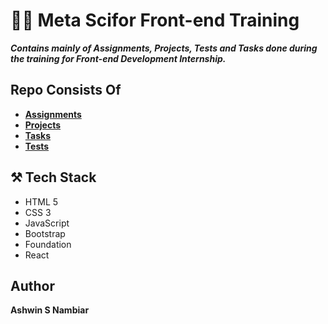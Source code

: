 # 👨‍💻 Meta Scifor Front-end Training
***Contains mainly of Assignments, Projects, Tests and Tasks done during the training for Front-end Development Internship.***

## Repo Consists Of
- **[Assignments](./Assignments)**
- **[Projects](./Projects)**
- **[Tasks](./Tasks)**
- **[Tests](./Tests)**

## ⚒️ Tech Stack
- HTML 5
- CSS 3
- JavaScript
- Bootstrap
- Foundation
- React

## Author
**Ashwin S Nambiar**
  
